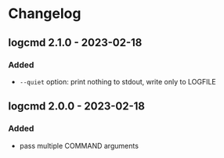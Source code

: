 # Changelog

## logcmd 2.1.0 - 2023-02-18

### Added
- `--quiet` option: print nothing to stdout, write only to LOGFILE

## logcmd 2.0.0 - 2023-02-18

### Added
- pass multiple COMMAND arguments
